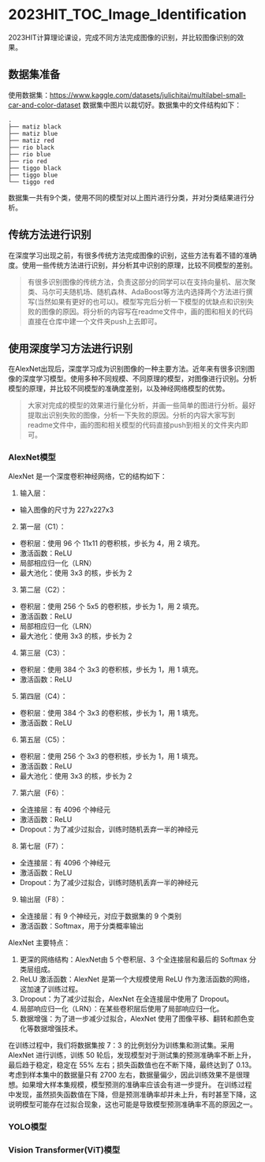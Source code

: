 # 2023HIT_TOC_Image_Identification
2023HIT计算理论课设，完成不同方法完成图像的识别，并比较图像识别的效果。

## 数据集准备
使用数据集：https://www.kaggle.com/datasets/julichitai/multilabel-small-car-and-color-dataset 数据集中图片以裁切好。数据集中的文件结构如下：
``` 
.
├── matiz black
├── matiz blue
├── matiz red
├── rio black
├── rio blue
├── rio red
├── tiggo black
├── tiggo blue
└── tiggo red
``` 
数据集一共有9个类，使用不同的模型对以上图片进行分类，并对分类结果进行分析。

## 传统方法进行识别
在深度学习出现之前，有很多传统方法完成图像的识别，这些方法有着不错的准确度。使用一些传统方法进行识别，并分析其中识别的原理，比较不同模型的差别。

> 有很多识别图像的传统方法，负责这部分的同学可以在支持向量机、层次聚类、马尔可夫随机场、随机森林、AdaBoost等方法内选择两个方法进行撰写(当然如果有更好的也可以)。模型写完后分析一下模型的优缺点和识别失败的图像的原因。将分析的内容写在readme文件中，画的图和相关的代码直接在仓库中建一个文件夹push上去即可。

## 使用深度学习方法进行识别
在AlexNet出现后，深度学习成为识别图像的一种主要方法。近年来有很多识别图像的深度学习模型。使用多种不同规模、不同原理的模型，对图像进行识别。分析模型的原理，并比较不同模型的准确度差别，以及神经网络模型的优势。

> 大家对完成的模型的效果进行量化分析，并画一些简单的图进行分析。最好提取出识别失败的图像，分析一下失败的原因。分析的内容大家写到readme文件中，画的图和相关模型的代码直接push到相关的文件夹内即可。

### AlexNet模型
AlexNet 是一个深度卷积神经网络，它的结构如下：
1. 输入层：
- 输入图像的尺寸为 227x227x3
2. 第一层（C1）：
- 卷积层：使用 96 个 11x11 的卷积核，步长为 4，用 2 填充。
- 激活函数：ReLU
- 局部相应归一化（LRN）
- 最大池化：使用 3x3 的核，步长为 2
3. 第二层（C2）：
- 卷积层：使用 256 个 5x5 的卷积核，步长为 1，用 2 填充。
- 激活函数：ReLU
- 局部相应归一化（LRN）
- 最大池化：使用 3x3 的核，步长为 2
4. 第三层（C3）：
- 卷积层：使用 384 个 3x3 的卷积核，步长为 1，用 1 填充。
- 激活函数：ReLU
5. 第四层（C4）：
- 卷积层：使用 384 个 3x3 的卷积核，步长为 1，用 1 填充。
- 激活函数：ReLU
6. 第五层（C5）：
- 卷积层：使用 256 个 3x3 的卷积核，步长为 1，用 1 填充。
- 激活函数：ReLU
- 最大池化：使用 3x3 的核，步长为 2
7. 第六层（F6）：
- 全连接层：有 4096 个神经元
- 激活函数：ReLU
- Dropout：为了减少过拟合，训练时随机丢弃一半的神经元
8. 第七层（F7）：
- 全连接层：有 4096 个神经元
- 激活函数：ReLU
- Dropout：为了减少过拟合，训练时随机丢弃一半的神经元
9. 输出层（F8）：
- 全连接层：有 9 个神经元，对应于数据集的 9 个类别
- 激活函数：Softmax，用于分类概率输出

AlexNet 主要特点：
1. 更深的网络结构：AlexNet由 5 个卷积层、3 个全连接层和最后的 Softmax 分类层组成。
2. ReLU 激活函数：AlexNet 是第一个大规模使用 ReLU 作为激活函数的网络，这加速了训练过程。
3. Dropout：为了减少过拟合，AlexNet 在全连接层中使用了 Dropout。
4. 局部响应归一化（LRN）：在某些卷积层后使用了局部响应归一化。
5. 数据增强：为了进一步减少过拟合，AlexNet 使用了图像平移、翻转和颜色变化等数据增强技术。

在训练过程中，我们将数据集按 7：3 的比例划分为训练集和测试集。采用 AlexNet 进行训练，训练 50 轮后，发现模型对于测试集的预测准确率不断上升，最后趋于稳定，稳定在 55% 左右；损失函数值也在不断下降，最终达到了 0.13。考虑到样本集中的数据量只有 2700 左右，数据量偏少，因此训练效果不是很理想。如果增大样本集规模，模型预测的准确率应该会有进一步提升。
在训练过程中发现，虽然损失函数值在下降，但是预测准确率却并未上升，有时甚至下降，这说明模型可能存在过拟合现象，这也可能是导致模型预测准确率不高的原因之一。
### YOLO模型

### Vision Transformer(ViT)模型